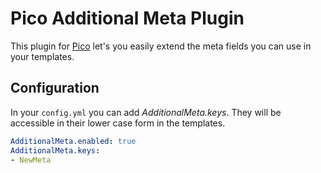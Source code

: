 # Pico Additional Meta Plugin

This plugin for [Pico](http://picocms.org) let's you easily extend the meta fields you can use in your templates.

## Configuration

In your `config.yml` you can add _AdditionalMeta.keys_. They will be accessible in their lower case form in the templates.

```yaml
AdditionalMeta.enabled: true
AdditionalMeta.keys:
- NewMeta
```
